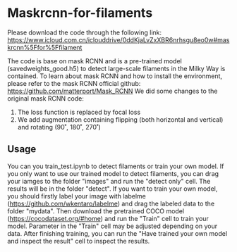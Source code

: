 # Maskrcnn-for-filaments

Please download the code through the following link:
https://www.icloud.com.cn/iclouddrive/0ddKjaLvZxXBR6nrhsgu8eo0w#maskrcnn%5Ffor%5Ffilament

The code is base on mask RCNN and is a pre-trained model (savedweights_good.h5) to detect large-scale filaments in the Milky Way is contained. To learn about mask RCNN and how to install the environment, please refer to the mask RCNN official github:
https://github.com/matterport/Mask_RCNN
We did some changes to the original mask RCNN code:
1. The loss function is replaced by focal loss
2. We add augmentation containing flipping (both horizontal and vertical) and rotating (90˚, 180˚, 270˚)

## Usage
You can you train_test.ipynb to detect filaments or train your own model.
If you only want to use our trained model to detect filaments, you can drag your iamges to the folder "images" and run the "detect only" cell. The results will be in the folder "detect".
If you want to train your own model, you should firstly label your image with labelme (https://github.com/wkentaro/labelme) and drag the labeled data to the folder "mydata". Then download the pretrained COCO model (https://cocodataset.org/#home) and run the "Train" cell to train your model. Parameter in the "Train" cell may be adjusted depending on your data. After finishing training, you can run the "Have trained your own model and inspect the result" cell to inspect the results.
